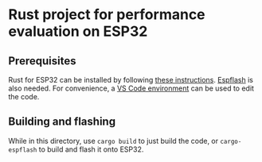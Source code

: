 # Rust project for performance evaluation on ESP32
## Prerequisites
Rust for ESP32 can be installed by following [these instructions](https://esp-rs.github.io/book/installation/installation.html#espup).
[Espflash](https://esp-rs.github.io/book/tooling/espflash.html) is also needed.
For convenience, a [VS Code environment](https://esp-rs.github.io/book/tooling/text-editors-and-ides.html) can be used to edit the code.

## Building and flashing
While in this directory, use `cargo build` to just build the code, or `cargo-espflash` to build and flash it onto ESP32.
